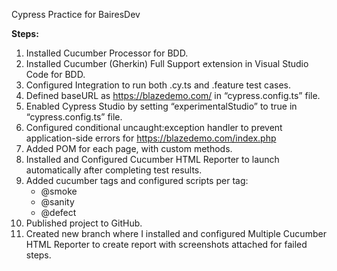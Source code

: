 Cypress Practice for BairesDev

**Steps:**
1. Installed Cucumber Processor for BDD.
2. Installed Cucumber (Gherkin) Full Support extension in Visual Studio Code for BDD.
3. Configured Integration to run both .cy.ts and .feature test cases.
4. Defined baseURL as https://blazedemo.com/ in “cypress.config.ts” file.
5. Enabled Cypress Studio by setting “experimentalStudio” to true in “cypress.config.ts” file.
6. Configured conditional uncaught:exception handler to prevent application-side errors for https://blazedemo.com/index.php
7. Added POM for each page, with custom methods.
8. Installed and Configured Cucumber HTML Reporter to launch automatically after completing test results.
9. Added cucumber tags and configured scripts per tag:
    * @smoke
    * @sanity
    * @defect
10. Published project to GitHub.
11. Created new branch where I installed and configured Multiple Cucumber HTML Reporter to create report with screenshots attached for failed steps.
